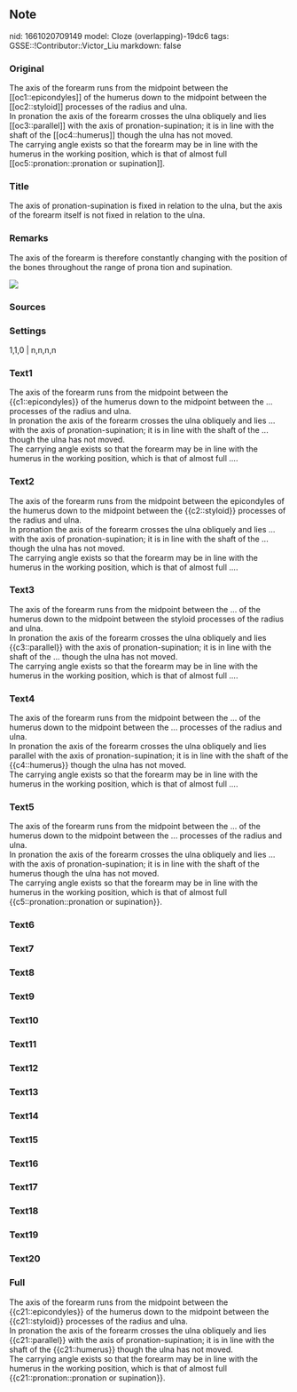 ## Note
nid: 1661020709149
model: Cloze (overlapping)-19dc6
tags: GSSE::!Contributor::Victor_Liu
markdown: false

### Original
<div>
  The axis of the forearm runs from the midpoint between the
  [[oc1::epicondyles]] of the humerus down to the midpoint between
  the [[oc2::styloid]] processes of the radius and ulna.
</div>
<div>
  In pronation the axis of the forearm crosses the ulna obliquely
  and lies [[oc3::parallel]] with the axis of pronation-supination;
  it is in line with the shaft of the [[oc4::humerus]] though the
  ulna has not moved.
</div>
<div>
  The carrying angle exists so that the forearm may be in line with
  the humerus in the working position, which is that of almost full
  [[oc5::pronation::pronation or supination]].
</div>

### Title
The axis of pronation-supination is fixed in relation to the ulna, but the axis of the forearm itself is not fixed in relation to the ulna.

### Remarks
The axis of the forearm is therefore constantly changing with the
position of the bones throughout the range of prona tion and
supination.
<div><img src=
"paste-44b2e8ceaf33660efb8d4e571ccb023a937bc740.jpg"></div>

### Sources


### Settings
1,1,0 | n,n,n,n

### Text1
<div>
  The axis of the forearm runs from the midpoint between the
  {{c1::epicondyles}} of the humerus down to the midpoint between
  the ... processes of the radius and ulna.
</div>
<div>
  In pronation the axis of the forearm crosses the ulna obliquely
  and lies ... with the axis of pronation-supination; it is in line
  with the shaft of the ... though the ulna has not moved.
</div>
<div>
  The carrying angle exists so that the forearm may be in line with
  the humerus in the working position, which is that of almost full
  ....
</div>

### Text2
<div>
  The axis of the forearm runs from the midpoint between the
  epicondyles of the humerus down to the midpoint between the
  {{c2::styloid}} processes of the radius and ulna.
</div>
<div>
  In pronation the axis of the forearm crosses the ulna obliquely
  and lies ... with the axis of pronation-supination; it is in line
  with the shaft of the ... though the ulna has not moved.
</div>
<div>
  The carrying angle exists so that the forearm may be in line with
  the humerus in the working position, which is that of almost full
  ....
</div>

### Text3
<div>
  The axis of the forearm runs from the midpoint between the ... of
  the humerus down to the midpoint between the styloid processes of
  the radius and ulna.
</div>
<div>
  In pronation the axis of the forearm crosses the ulna obliquely
  and lies {{c3::parallel}} with the axis of pronation-supination;
  it is in line with the shaft of the ... though the ulna has not
  moved.
</div>
<div>
  The carrying angle exists so that the forearm may be in line with
  the humerus in the working position, which is that of almost full
  ....
</div>

### Text4
<div>
  The axis of the forearm runs from the midpoint between the ... of
  the humerus down to the midpoint between the ... processes of the
  radius and ulna.
</div>
<div>
  In pronation the axis of the forearm crosses the ulna obliquely
  and lies parallel with the axis of pronation-supination; it is in
  line with the shaft of the {{c4::humerus}} though the ulna has
  not moved.
</div>
<div>
  The carrying angle exists so that the forearm may be in line with
  the humerus in the working position, which is that of almost full
  ....
</div>

### Text5
<div>
  The axis of the forearm runs from the midpoint between the ... of
  the humerus down to the midpoint between the ... processes of the
  radius and ulna.
</div>
<div>
  In pronation the axis of the forearm crosses the ulna obliquely
  and lies ... with the axis of pronation-supination; it is in line
  with the shaft of the humerus though the ulna has not moved.
</div>
<div>
  The carrying angle exists so that the forearm may be in line with
  the humerus in the working position, which is that of almost full
  {{c5::pronation::pronation or supination}}.
</div>

### Text6


### Text7


### Text8


### Text9


### Text10


### Text11


### Text12


### Text13


### Text14


### Text15


### Text16


### Text17


### Text18


### Text19


### Text20


### Full
<div>
  The axis of the forearm runs from the midpoint between the
  {{c21::epicondyles}} of the humerus down to the midpoint between
  the {{c21::styloid}} processes of the radius and ulna.
</div>
<div>
  In pronation the axis of the forearm crosses the ulna obliquely
  and lies {{c21::parallel}} with the axis of pronation-supination;
  it is in line with the shaft of the {{c21::humerus}} though the
  ulna has not moved.
</div>
<div>
  The carrying angle exists so that the forearm may be in line with
  the humerus in the working position, which is that of almost full
  {{c21::pronation::pronation or supination}}.
</div>
